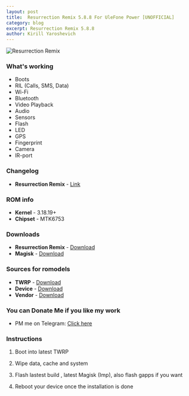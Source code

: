 ```yaml
---
layout: post
title:  Resurrection Remix 5.8.8 For UleFone Power [UNOFFICIAL]
category: blog
excerpt: Resurrection Remix 5.8.8
author: Kirill Yaroshevich
---
```


![Resurrection Remix](http://Hadenix.github.io/images/rrpower.jpg)

### What's working
* Boots
* RIL (Calls, SMS, Data)
* Wi-Fi
* Bluetooth
* Video Playback
* Audio
* Sensors
* Flash
* LED
* GPS
* Fingerprint
* Camera
* IR-port

### Changelog
* **Resurrection Remix** - [Link](https://docs.google.com/document/d/1DydWlQSGgpsC5wgL2d5RsMKk3IOq7eOj_0jAgeYwZA4/edit?usp=sharing)

### ROM info
* **Kernel** - 3.18.19+
* **Chipset** - MTK6753

### Downloads
* **Resurrection Remix** - [Download](https://androidfilehost.com/?w=files&flid=287187)
* **Magisk** - [Download](https://github.com/topjohnwu/Magisk/releases/tag/v19.3)

### Sources for romodels
* **TWRP** - [Download](https://github.com/Hadenix/TWRP_device_Ulefone_Power)
* **Device** - [Download](https://github.com/Hadenix/device_ulefone_power)
* **Vendor** - [Download](https://github.com/Hadenix/vendor_ulefone_power)

### You can Donate Me if you like my work
* PM me on Telegram: [Click here](https://web.telegram.org/#/im?p=@Hadenix)

### Instructions
1) Boot into latest TWRP

2) Wipe data, cache and system

3) Flash lastest build , latest Magisk (Imp), also flash gapps if you want

4) Reboot your device once the installation is done